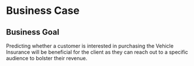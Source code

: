 
# Business Case 

## Business Goal

Predicting whether a customer is interested in purchasing the Vehicle Insurance will be beneficial for the client as they can reach out to a specific audience to bolster their revenue.

